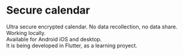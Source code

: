 # Secure calendar

Ultra secure encrypted calendar. No data recollection, no data share. Working locally. <br />
Available for Android iOS and desktop. <br />
It is being developed in Flutter, as a learning proyect.

